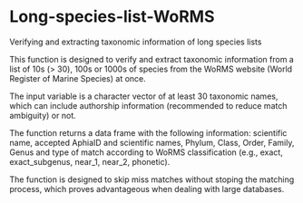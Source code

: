 # Long-species-list-WoRMS
 Verifying and extracting taxonomic information of long species lists

This function is designed to verify and extract taxonomic information from a list of 10s (> 30), 100s or 1000s of species from the WoRMS website (World Register of Marine Species) at once.

The input variable is a character vector of at least 30 taxonomic names, which can include authorship information (recommended to reduce match ambiguity) or not.

The function returns a data frame with the following information: scientific name, accepted AphiaID and scientific names, Phylum, Class, Order, Family, Genus and type of match according to WoRMS classification (e.g., exact, exact_subgenus, near_1, near_2, phonetic).

The function is designed to skip miss matches without stoping the matching process, which proves advantageous when dealing with large databases.
